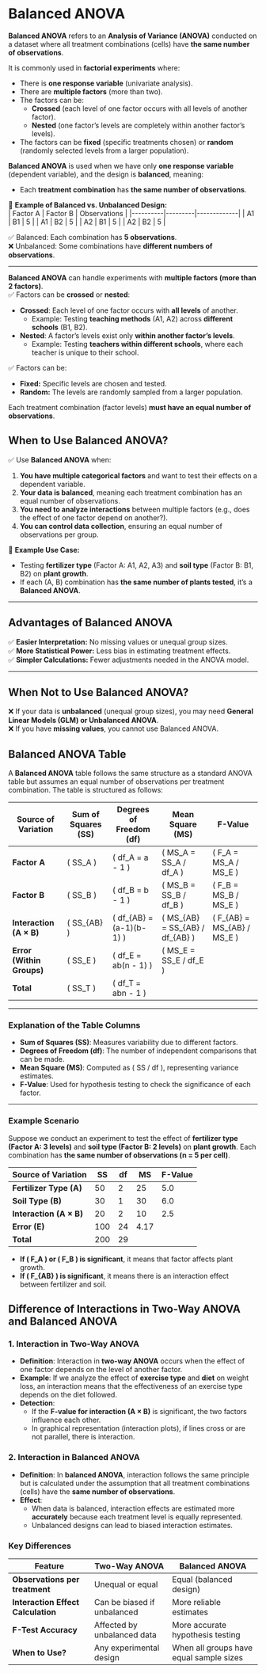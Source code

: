 # Balanced ANOVA
  
**Balanced ANOVA** refers to an **Analysis of Variance (ANOVA)** conducted on a dataset where all treatment combinations (cells) have **the same number of observations**.  

It is commonly used in **factorial experiments** where:  
- There is **one response variable** (univariate analysis).  
- There are **multiple factors** (more than two).  
- The factors can be:  
  - **Crossed** (each level of one factor occurs with all levels of another factor).  
  - **Nested** (one factor’s levels are completely within another factor’s levels).  
- The factors can be **fixed** (specific treatments chosen) or **random** (randomly selected levels from a larger population).  

**Balanced ANOVA** is used when we have only **one response variable** (dependent variable), and the design is **balanced**, meaning:  
- Each **treatment combination** has **the same number of observations**.

📌 **Example of Balanced vs. Unbalanced Design:**  
| Factor A | Factor B | Observations |
|----------|---------|-------------|
| A1       | B1      | 5           |
| A1       | B2      | 5           |
| A2       | B1      | 5           |
| A2       | B2      | 5           |  

✅ Balanced: Each combination has **5 observations**.  
❌ Unbalanced: Some combinations have **different numbers of observations**.

---

**Balanced ANOVA** can handle experiments with **multiple factors (more than 2 factors)**.  
✅ Factors can be **crossed** or **nested**:  
- **Crossed**: Each level of one factor occurs with **all levels** of another.  
  - Example: Testing **teaching methods** (A1, A2) across **different schools** (B1, B2).  
- **Nested**: A factor’s levels exist only **within another factor’s levels**.  
  - Example: Testing **teachers within different schools**, where each teacher is unique to their school.

✅ Factors can be:  
- **Fixed:** Specific levels are chosen and tested.  
- **Random:** The levels are randomly sampled from a larger population.


Each treatment combination (factor levels) **must have an equal number of observations**.

## **When to Use Balanced ANOVA?**

✅ Use **Balanced ANOVA** when:  
1. **You have multiple categorical factors** and want to test their effects on a dependent variable.  
2. **Your data is balanced**, meaning each treatment combination has an equal number of observations.  
3. **You need to analyze interactions** between multiple factors (e.g., does the effect of one factor depend on another?).  
4. **You can control data collection**, ensuring an equal number of observations per group.

📌 **Example Use Case:**  
- Testing **fertilizer type** (Factor A: A1, A2, A3) and **soil type** (Factor B: B1, B2) on **plant growth**.  
- If each (A, B) combination has **the same number of plants tested**, it’s a **Balanced ANOVA**.

---

## **Advantages of Balanced ANOVA**
✅ **Easier Interpretation:** No missing values or unequal group sizes.  
✅ **More Statistical Power:** Less bias in estimating treatment effects.  
✅ **Simpler Calculations:** Fewer adjustments needed in the ANOVA model.

---

## **When Not to Use Balanced ANOVA?**
❌ If your data is **unbalanced** (unequal group sizes), you may need **General Linear Models (GLM) or Unbalanced ANOVA**.  
❌ If you have **missing values**, you cannot use Balanced ANOVA.

## **Balanced ANOVA Table**  

A **Balanced ANOVA** table follows the same structure as a standard ANOVA table but assumes an equal number of observations per treatment combination. The table is structured as follows:  

| **Source of Variation** | **Sum of Squares (SS)** | **Degrees of Freedom (df)** | **Mean Square (MS)** | **F-Value** |
|--------------------------|--------------------------|----------------------|-------------------|----------|
| **Factor A** | \( SS_A \) | \( df_A = a - 1 \) | \( MS_A = SS_A / df_A \) | \( F_A = MS_A / MS_E \) |
| **Factor B** | \( SS_B \) | \( df_B = b - 1 \) | \( MS_B = SS_B / df_B \) | \( F_B = MS_B / MS_E \) |
| **Interaction (A × B)** | \( SS_{AB} \) | \( df_{AB} = (a-1)(b-1) \) | \( MS_{AB} = SS_{AB} / df_{AB} \) | \( F_{AB} = MS_{AB} / MS_E \) |
| **Error (Within Groups)** | \( SS_E \) | \( df_E = ab(n - 1) \) | \( MS_E = SS_E / df_E \) |  |
| **Total** | \( SS_T \) | \( df_T = abn - 1 \) |  |  |

---

### **Explanation of the Table Columns**
- **Sum of Squares (SS)**: Measures variability due to different factors.
- **Degrees of Freedom (df)**: The number of independent comparisons that can be made.
- **Mean Square (MS)**: Computed as \( SS / df \), representing variance estimates.
- **F-Value**: Used for hypothesis testing to check the significance of each factor.

---

### **Example Scenario**
Suppose we conduct an experiment to test the effect of **fertilizer type (Factor A: 3 levels)** and **soil type (Factor B: 2 levels)** on **plant growth**. Each combination has **the same number of observations (n = 5 per cell)**.  

| **Source of Variation** | **SS** | **df** | **MS** | **F-Value** |
|-----------------|------------|--------|------------|----------|
| **Fertilizer Type (A)** | 50 | 2 | 25 | 5.0 |
| **Soil Type (B)** | 30 | 1 | 30 | 6.0 |
| **Interaction (A × B)** | 20 | 2 | 10 | 2.5 |
| **Error (E)** | 100 | 24 | 4.17 |  |
| **Total** | 200 | 29 |  |  |

- **If \( F_A \) or \( F_B \) is significant**, it means that factor affects plant growth.  
- **If \( F_{AB} \) is significant**, it means there is an interaction effect between fertilizer and soil.  

## **Difference of Interactions in Two-Way ANOVA and Balanced ANOVA**  

### **1. Interaction in Two-Way ANOVA**  
- **Definition**: Interaction in **two-way ANOVA** occurs when the effect of one factor depends on the level of another factor.  
- **Example**: If we analyze the effect of **exercise type** and **diet** on weight loss, an interaction means that the effectiveness of an exercise type depends on the diet followed.  
- **Detection**:  
  - If the **F-value for interaction (A × B)** is significant, the two factors influence each other.  
  - In graphical representation (interaction plots), if lines cross or are not parallel, there is interaction.  

### **2. Interaction in Balanced ANOVA**  
- **Definition**: In **balanced ANOVA**, interaction follows the same principle but is calculated under the assumption that all treatment combinations (cells) have the **same number of observations**.  
- **Effect**:  
  - When data is balanced, interaction effects are estimated more **accurately** because each treatment level is equally represented.  
  - Unbalanced designs can lead to biased interaction estimates.  

### **Key Differences**  

| Feature | Two-Way ANOVA | Balanced ANOVA |
|---------|-------------|---------------|
| **Observations per treatment** | Unequal or equal | Equal (balanced design) |
| **Interaction Effect Calculation** | Can be biased if unbalanced | More reliable estimates |
| **F-Test Accuracy** | Affected by unbalanced data | More accurate hypothesis testing |
| **When to Use?** | Any experimental design | When all groups have equal sample sizes |
